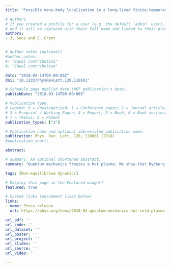 ```yaml
---
title: "Possible many-body localization in a long-lived finite-temperature ultracold quasineutral molecular plasma"

# Authors
# If you created a profile for a user (e.g. the default `admin` user), write the username (folder name) here 
# and it will be replaced with their full name and linked to their profile.
authors:
- J. Sous and E. Grant


# Author notes (optional)
#author_notes:
#- "Equal contribution"
#- "Equal contribution"

date: "2018-03-14T00:00:00Z"
doi: "10.1103/PhysRevLett.120.110601"

# Schedule page publish date (NOT publication's date).
publishDate: "2018-03-14T00:00:00Z"

# Publication type.
# Legend: 0 = Uncategorized; 1 = Conference paper; 2 = Journal article;
# 3 = Preprint / Working Paper; 4 = Report; 5 = Book; 6 = Book section;
# 7 = Thesis; 8 = Patent
publication_types: ["2"]

# Publication name and optional abbreviated publication name.
publication: Phys. Rev. Lett. 120, 110601 (2018)
#publication_short:

abstract: 

# Summary. An optional shortened abstract.
summary: "Quantum mechanics freezes a hot plasma: We show that Rydberg molecules in a quenched molecular plasma interfere to form a stable long-lived localized state. Randomness in the Rydberg plasma acts decisively to freeze the dynamics of Rydberg excitations in a process suggestive of many-body localization, explaining recent experimental observations."

tags: [Non-equilibrium dynamics]

# Display this page in the Featured widget?
featured: true

# Custom links (uncomment lines below)
links:
- name: Press release
  url: https://phys.org/news/2018-03-quantum-mechanics-hot-cold-plasma.html

url_pdf: ''
url_code: ''
url_dataset: ''
url_poster: ''
url_project: ''
url_slides: ''
url_source: ''
url_video: ''

---
```

